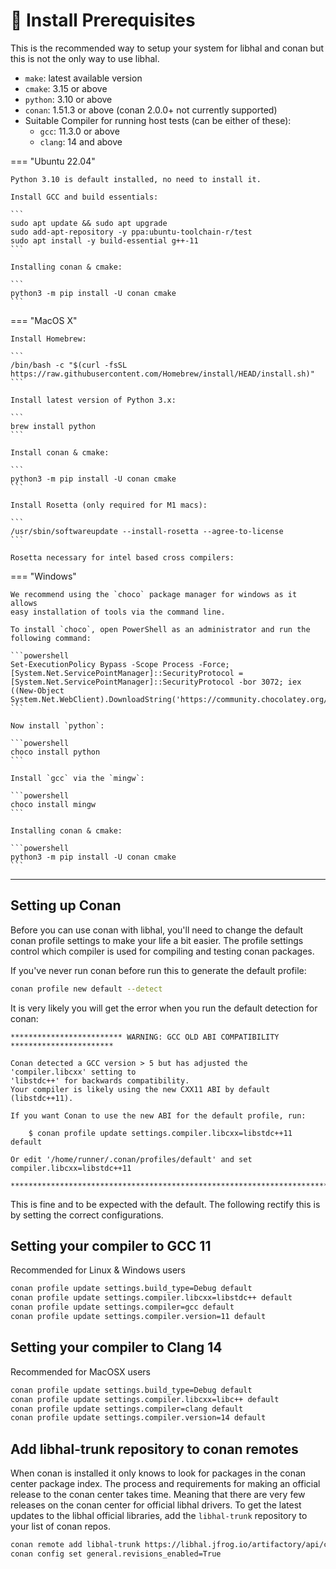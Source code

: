 # 🧰 Install Prerequisites

This is the recommended way to setup your system for libhal and conan but this
is not the only way to use libhal.

- `make`: latest available version
- `cmake`: 3.15 or above
- `python`: 3.10 or above
- `conan`: 1.51.3 or above (conan 2.0.0+ not currently supported)
- Suitable Compiler for running host tests (can be either of these):
    - `gcc`: 11.3.0 or above
    - `clang`: 14 and above

=== "Ubuntu 22.04"

    Python 3.10 is default installed, no need to install it.

    Install GCC and build essentials:

    ```
    sudo apt update && sudo apt upgrade
    sudo add-apt-repository -y ppa:ubuntu-toolchain-r/test
    sudo apt install -y build-essential g++-11
    ```

    Installing conan & cmake:

    ```
    python3 -m pip install -U conan cmake
    ```

=== "MacOS X"

    Install Homebrew:

    ```
    /bin/bash -c "$(curl -fsSL https://raw.githubusercontent.com/Homebrew/install/HEAD/install.sh)"
    ```

    Install latest version of Python 3.x:

    ```
    brew install python
    ```

    Install conan & cmake:

    ```
    python3 -m pip install -U conan cmake
    ```

    Install Rosetta (only required for M1 macs):

    ```
    /usr/sbin/softwareupdate --install-rosetta --agree-to-license
    ```

    Rosetta necessary for intel based cross compilers:

=== "Windows"

    We recommend using the `choco` package manager for windows as it allows
    easy installation of tools via the command line.

    To install `choco`, open PowerShell as an administrator and run the
    following command:

    ```powershell
    Set-ExecutionPolicy Bypass -Scope Process -Force; [System.Net.ServicePointManager]::SecurityProtocol = [System.Net.ServicePointManager]::SecurityProtocol -bor 3072; iex ((New-Object System.Net.WebClient).DownloadString('https://community.chocolatey.org/install.ps1'))
    ```

    Now install `python`:

    ```powershell
    choco install python
    ```

    Install `gcc` via the `mingw`:

    ```powershell
    choco install mingw
    ```

    Installing conan & cmake:

    ```powershell
    python3 -m pip install -U conan cmake
    ```

---

## Setting up Conan

Before you can use conan with libhal, you'll need to change the default conan
profile settings to make your life a bit easier. The profile settings control
which compiler is used for compiling and testing conan packages.

If you've never run conan before run this to generate the default profile:

```bash
conan profile new default --detect
```

It is very likely you will get the error when you run the default detection for
conan:

```
************************* WARNING: GCC OLD ABI COMPATIBILITY ***********************

Conan detected a GCC version > 5 but has adjusted the 'compiler.libcxx' setting to
'libstdc++' for backwards compatibility.
Your compiler is likely using the new CXX11 ABI by default (libstdc++11).

If you want Conan to use the new ABI for the default profile, run:

    $ conan profile update settings.compiler.libcxx=libstdc++11 default

Or edit '/home/runner/.conan/profiles/default' and set compiler.libcxx=libstdc++11

************************************************************************************
```

This is fine and to be expected with the default. The following rectify this is
by setting the correct configurations.

## Setting your compiler to GCC 11

Recommended for Linux & Windows users

```bash
conan profile update settings.build_type=Debug default
conan profile update settings.compiler.libcxx=libstdc++ default
conan profile update settings.compiler=gcc default
conan profile update settings.compiler.version=11 default
```

## Setting your compiler to Clang 14

Recommended for MacOSX users

```bash
conan profile update settings.build_type=Debug default
conan profile update settings.compiler.libcxx=libc++ default
conan profile update settings.compiler=clang default
conan profile update settings.compiler.version=14 default
```

## Add libhal-trunk repository to conan remotes

When conan is installed it only knows to look for packages in the conan center
package index. The process and requirements for making an official release to
the conan center takes time. Meaning that there are very few releases on the
conan center for official libhal drivers. To get the latest updates to the
libhal official libraries, add the `libhal-trunk` repository to your list of
conan repos.

```bash
conan remote add libhal-trunk https://libhal.jfrog.io/artifactory/api/conan/trunk-conan --insert
conan config set general.revisions_enabled=True
```
